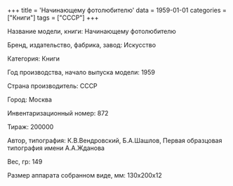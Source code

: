 +++
title = 'Начинающему фотолюбителю'
data = 1959-01-01
categories = ["Книги"]
tags = ["СССР"]
+++

Название модели, книги: Начинающему фотолюбителю

Бренд, издательство, фабрика, завод: Искусство

Категория: Книги

Год производства, начало выпуска модели: 1959

Страна производитель: СССР

Город: Москва

Инвентаризационный номер: 872

Тираж: 200000

Автор, типография: К.В.Вендровский, Б.А.Шашлов, Первая образцовая типография имени А.А.Жданова

Вес, гр: 149

Размер аппарата  собранном виде, мм: 130х200х12

